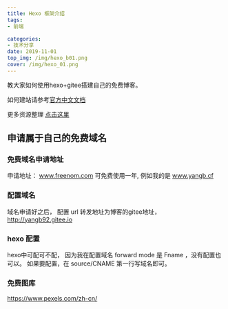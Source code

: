 ```yaml
---
title: Hexo 框架介绍
tags: 
- 前端

categories:
- 技术分享
date: 2019-11-01
top_img: /img/hexo_b01.png
cover: /img/hexo_01.png
---
```


教大家如何使用hexo+gitee搭建自己的免费博客。

如何建站请参考[官方中文文档](https://hexo.io/zh-cn/docs/index.html)

更多资源整理 [点击这里](https://yangb92.gitee.io/book/Tool/hexo.html)

## 申请属于自己的免费域名

### 免费域名申请地址

申请地址： www.freenom.com 可免费使用一年, 例如我的是 www.yangb.cf

### 配置域名

域名申请好之后， 配置 url 转发地址为博客的gitee地址，http://yangb92.gitee.io

### hexo 配置 

hexo中可配可不配， 因为我在配置域名 forward mode 是 Fname ，没有配置也可以。
如果要配置，在 source/CNAME 第一行写域名即可。

### 免费图库
https://www.pexels.com/zh-cn/